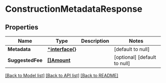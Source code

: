 # ConstructionMetadataResponse

## Properties
Name | Type | Description | Notes
------------ | ------------- | ------------- | -------------
**Metadata** | [***interface{}**](interface{}.md) |  | [default to null]
**SuggestedFee** | [**[]Amount**](Amount.md) |  | [optional] [default to null]

[[Back to Model list]](../README.md#documentation-for-models) [[Back to API list]](../README.md#documentation-for-api-endpoints) [[Back to README]](../README.md)

